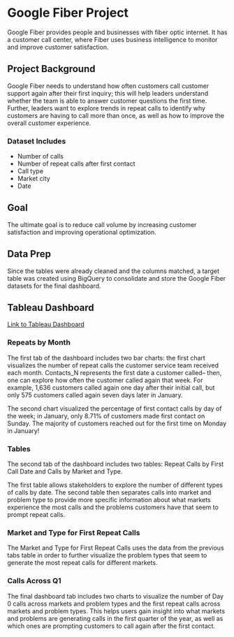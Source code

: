 # Google Fiber Project

Google Fiber provides people and businesses with fiber optic internet. It has a customer call center, where Fiber uses business intelligence to monitor and improve customer satisfaction.

## Project Background

Google Fiber needs to understand how often customers call customer support again after their first inquiry; this will help leaders understand whether the team is able to answer customer questions the first time. Further, leaders want to explore trends in repeat calls to identify why customers are having to call more than once, as well as how to improve the overall customer experience.

### Dataset Includes
- Number of calls
- Number of repeat calls after first contact
- Call type
- Market city
- Date

## Goal
The ultimate goal is to reduce call volume by increasing customer satisfaction and improving operational optimization.

## Data Prep
Since the tables were already cleaned and the columns matched, a target table was created using BigQuery to consolidate and store the Google Fiber datasets for the final dashboard.

## Tableau Dashboard
[Link to Tableau Dashboard](https://public.tableau.com/views/GoogleFiberProject_17091398711100/RepeatCalls?:language=en-US&:sid=&:display_count=n&:origin=viz_share_link)

### Repeats by Month
The first tab of the dashboard includes two bar charts: the first chart visualizes the number of repeat calls the customer service team received each month. Contacts_N represents the first date a customer called– then, one can explore how often the customer called again that week. For example, 1,636 customers called again one day after their initial call, but only 575 customers called again seven days later in January. 

The second chart visualized the percentage of first contact calls by day of the week; in January, only 8.71% of customers made first contact on Sunday. The majority of customers reached out for the first time on Monday in January!

### Tables
The second tab of the dashboard includes two tables: Repeat Calls by First Call Date and Calls by Market and Type.

The first table allows stakeholders to explore the number of different types of calls by date. The second table then separates calls into market and problem type to provide more specific information about what markets experience the most calls and the problems customers have that seem to prompt repeat calls.

### Market and Type for First Repeat Calls
The Market and Type for First Repeat Calls uses the data from the previous tabs table in order to further visualize the problem types that seem to generate the most repeat calls for different markets.

### Calls Across Q1
The final dashboard tab includes two charts to visualize the number of Day 0 calls across markets and problem types and the first repeat calls across markets and problem types. This helps users gain insight into what markets and problems are generating calls in the first quarter of the year, as well as which ones are prompting customers to call again after the first contact.
